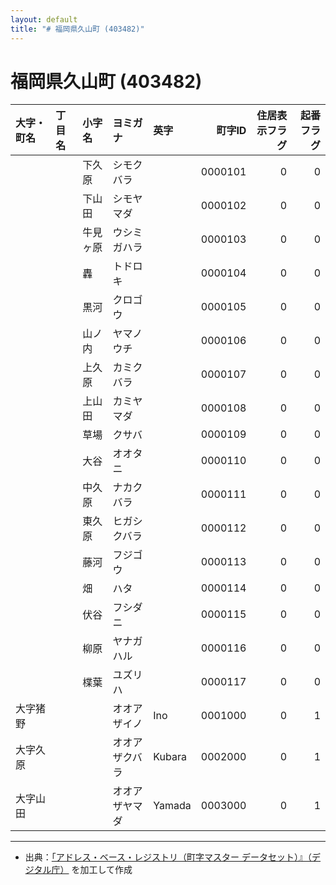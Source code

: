 ```yaml
---
layout: default
title: "# 福岡県久山町 (403482)"
---
```


# 福岡県久山町 (403482)

| 大字・町名 | 丁目名 | 小字名 | ヨミガナ | 英字 | 町字ID | 住居表示フラグ | 起番フラグ |
|:--------|:------|:------|:-----------------|:---------------------|--------:|----------:|--------:|
|  |  | 下久原 | シモクバラ |  | 0000101 | 0 | 0 |
|  |  | 下山田 | シモヤマダ |  | 0000102 | 0 | 0 |
|  |  | 牛見ヶ原 | ウシミガハラ |  | 0000103 | 0 | 0 |
|  |  | 轟 | トドロキ |  | 0000104 | 0 | 0 |
|  |  | 黒河 | クロゴウ |  | 0000105 | 0 | 0 |
|  |  | 山ノ内 | ヤマノウチ |  | 0000106 | 0 | 0 |
|  |  | 上久原 | カミクバラ |  | 0000107 | 0 | 0 |
|  |  | 上山田 | カミヤマダ |  | 0000108 | 0 | 0 |
|  |  | 草場 | クサバ |  | 0000109 | 0 | 0 |
|  |  | 大谷 | オオタニ |  | 0000110 | 0 | 0 |
|  |  | 中久原 | ナカクバラ |  | 0000111 | 0 | 0 |
|  |  | 東久原 | ヒガシクバラ |  | 0000112 | 0 | 0 |
|  |  | 藤河 | フジゴウ |  | 0000113 | 0 | 0 |
|  |  | 畑 | ハタ |  | 0000114 | 0 | 0 |
|  |  | 伏谷 | フシダニ |  | 0000115 | 0 | 0 |
|  |  | 柳原 | ヤナガハル |  | 0000116 | 0 | 0 |
|  |  | 楪葉 | ユズリハ |  | 0000117 | 0 | 0 |
| 大字猪野 |  |  | オオアザイノ | Ino | 0001000 | 0 | 1 |
| 大字久原 |  |  | オオアザクバラ | Kubara | 0002000 | 0 | 1 |
| 大字山田 |  |  | オオアザヤマダ | Yamada | 0003000 | 0 | 1 |

---

- 出典：[「アドレス・ベース・レジストリ（町字マスター データセット）』（デジタル庁）](https://www.digital.go.jp/policies/base_registry_address/) を加工して作成